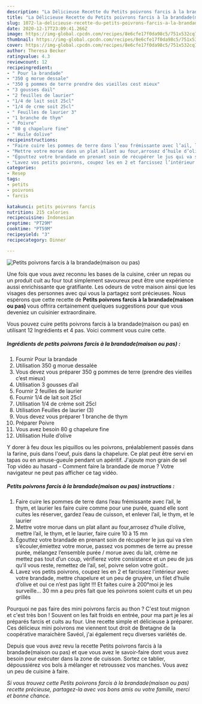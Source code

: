 ```yaml
---
description: "La Délicieuse Recette du Petits poivrons farcis à la brandade(maison ou pas)"
title: "La Délicieuse Recette du Petits poivrons farcis à la brandade(maison ou pas)"
slug: 1072-la-delicieuse-recette-du-petits-poivrons-farcis-a-la-brandademaison-ou-pas
date: 2020-12-17T23:09:41.266Z
image: https://img-global.cpcdn.com/recipes/8e6cfe17f0da98c5/751x532cq70/petits-poivrons-farcis-a-la-brandademaison-ou-pas-photo-principale-de-la-recette.jpg
thumbnail: https://img-global.cpcdn.com/recipes/8e6cfe17f0da98c5/751x532cq70/petits-poivrons-farcis-a-la-brandademaison-ou-pas-photo-principale-de-la-recette.jpg
cover: https://img-global.cpcdn.com/recipes/8e6cfe17f0da98c5/751x532cq70/petits-poivrons-farcis-a-la-brandademaison-ou-pas-photo-principale-de-la-recette.jpg
author: Theresa Becker
ratingvalue: 4.3
reviewcount: 12
recipeingredient:
- " Pour la brandade"
- "350 g morue dessale"
- "350 g pommes de terre prendre des vieilles cest mieux"
- "3 gousses dail"
- "2 feuilles de laurier"
- "1/4 de lait soit 25cl"
- "1/4 de crme soit 25cl"
- " Feuilles de laurier 3"
- "1 branche de thym"
- " Poivre"
- "80 g chapelure fine"
- " Huile dolive"
recipeinstructions:
- "Faire cuire les pommes de terre dans l’eau frémissante avec l’ail, le thym, et laurier les faire cuire comme pour une purée, quand elle sont cuites les réserver, gardez l’eau de cuisson, et enlever l’ail, le thym, et le laurier"
- "Mettre votre morue dans un plat allant au four,arrosez d’huile d’olive, mettre l’ail, le thym, et le laurier, faire cuire 10 à 15 mn"
- "Égouttez votre brandade en prenant soin de récupérer le jus qui va s’en s’écouler,émiettez votre morue, passez vos pommes de terre au presse purée, mélangez l’ensemble purée / morue avec du lait, crème ne mettez pas tout d’un coup, vérifierez votre consistance et un peu de jus qu’il vous reste, remettez de l’ail, sel, poivre selon votre goût.."
- "Lavez vos petits poivrons, coupez les en 2 et farcissez l’intérieur avec votre brandade, mettre chapelure et un peu de gruyère, un filet d’huile d’olive et oui ce n’est pas light !!! Et faites cuire à 200°moi je les surveille... 30 mn a peu près fait que les poivrons soient cuits et un peu grillés"
categories:
- Resep
tags:
- petits
- poivrons
- farcis

katakunci: petits poivrons farcis 
nutrition: 215 calories
recipecuisine: Indonesian
preptime: "PT29M"
cooktime: "PT59M"
recipeyield: "3"
recipecategory: Dinner

---
```



![Petits poivrons farcis à la brandade(maison ou pas)](https://img-global.cpcdn.com/recipes/8e6cfe17f0da98c5/751x532cq70/petits-poivrons-farcis-a-la-brandademaison-ou-pas-photo-principale-de-la-recette.jpg)

Une fois que vous avez reconnu les bases de la cuisine, créer un repas ou un produit cuit au four tout simplement savoureux peut être une expérience aussi enrichissante que gratifiante. Les odeurs de votre maison ainsi que les visages des personnes avec qui vous la partagez sont précieuses. Nous espérons que cette recette de <strong> Petits poivrons farcis à la brandade(maison ou pas) </strong> vous offrira certainement quelques suggestions pour que vous deveniez un cuisinier extraordinaire.

<!--inarticleads1-->

Vous pouvez cuire petits poivrons farcis à la brandade(maison ou pas) en utilisant 12 Ingrédients et 4 pas. Voici comment vous cuire cette.

##### Ingrédients de petits poivrons farcis à la brandade(maison ou pas) :

1. Fournir  Pour la brandade
1. Utilisation 350 g morue dessalée
1. Vous devez vous préparer 350 g pommes de terre (prendre des vieilles c’est mieux)
1. Utilisation 3 gousses d’ail
1. Fournir 2 feuilles de laurier
1. Fournir 1/4 de lait soit 25cl
1. Utilisation 1/4 de crème soit 25cl
1. Utilisation  Feuilles de laurier (3)
1. Vous devez vous préparer 1 branche de thym
1. Préparer  Poivre
1. Vous avez besoin 80 g chapelure fine
1. Utilisation  Huile d’olive


Y dorer à feu doux les piquillos ou les poivrons, préalablement passés dans la farine, puis dans l&#39;oeuf, puis dans la chapelure. Ce plat peut être servi en tapas ou en amuse-gueule pendant un apéritif. J&#39;ajoute mon grain de sel Top vidéo au hasard - Comment faire la brandade de morue ? Votre navigateur ne peut pas afficher ce tag vidéo. 

<!--inarticleads2-->

##### Petits poivrons farcis à la brandade(maison ou pas) instructions :

1. Faire cuire les pommes de terre dans l’eau frémissante avec l’ail, le thym, et laurier les faire cuire comme pour une purée, quand elle sont cuites les réserver, gardez l’eau de cuisson, et enlever l’ail, le thym, et le laurier
1. Mettre votre morue dans un plat allant au four,arrosez d’huile d’olive, mettre l’ail, le thym, et le laurier, faire cuire 10 à 15 mn
1. Égouttez votre brandade en prenant soin de récupérer le jus qui va s’en s’écouler,émiettez votre morue, passez vos pommes de terre au presse purée, mélangez l’ensemble purée / morue avec du lait, crème ne mettez pas tout d’un coup, vérifierez votre consistance et un peu de jus qu’il vous reste, remettez de l’ail, sel, poivre selon votre goût..
1. Lavez vos petits poivrons, coupez les en 2 et farcissez l’intérieur avec votre brandade, mettre chapelure et un peu de gruyère, un filet d’huile d’olive et oui ce n’est pas light !!! Et faites cuire à 200°moi je les surveille... 30 mn a peu près fait que les poivrons soient cuits et un peu grillés


Pourquoi ne pas faire des mini poivrons farcis au thon ? C&#39;est tout mignon et c&#39;est très bon ! Souvent on les fait froids en entrée, pour ma part je les ai préparés farcis et cuits au four. Une recette simple et délicieuse à préparer. Ces délicieux mini poivrons me viennent tout droit de Bretagne de la coopérative maraichère Savéol, j&#39;ai également reçu diverses variétés de. 

<!--inarticleads1-->

<p>
Depuis que vous avez revu la recette Petits poivrons farcis à la brandade(maison ou pas) et que vous avez le savoir-faire dont vous avez besoin pour exécuter dans la zone de cuisson. Sortez ce tablier, dépoussiérez vos bols à mélanger et retroussez vos manches. Vous avez un peu de cuisine à faire.
</p>

<p>
<i>Si vous trouvez cette Petits poivrons farcis à la brandade(maison ou pas) recette précieuse, partagez-la avec vos bons amis ou votre famille, merci et bonne chance.</i>
</p>
